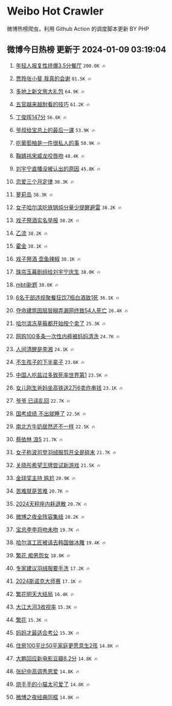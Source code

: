# Weibo Hot Crawler 



微博热榜爬虫，利用 Github Action 的调度脚本更新 BY PHP 


## 微博今日热榜 更新于 2024-01-09 03:19:04 
1. [年轻人报复性挤爆3.5分餐厅](https://s.weibo.com/weibo?q=%23%E5%B9%B4%E8%BD%BB%E4%BA%BA%E6%8A%A5%E5%A4%8D%E6%80%A7%E6%8C%A4%E7%88%863.5%E5%88%86%E9%A4%90%E5%8E%85%23&t=31&band_rank=1&Refer=top) `200.0K 🔥` 

1. [贾玲张小斐 我真的会谢](https://s.weibo.com/weibo?q=%E8%B4%BE%E7%8E%B2%E5%BC%A0%E5%B0%8F%E6%96%90%20%E6%88%91%E7%9C%9F%E7%9A%84%E4%BC%9A%E8%B0%A2&t=31&band_rank=2&Refer=top) `81.5K 🔥` 

1. [多地上新文旅大礼包](https://s.weibo.com/weibo?q=%23%E5%A4%9A%E5%9C%B0%E4%B8%8A%E6%96%B0%E6%96%87%E6%97%85%E5%A4%A7%E7%A4%BC%E5%8C%85%23&t=31&band_rank=3&Refer=top) `64.9K 🔥` 

1. [五官越来越耐看的技巧](https://s.weibo.com/weibo?q=%E4%BA%94%E5%AE%98%E8%B6%8A%E6%9D%A5%E8%B6%8A%E8%80%90%E7%9C%8B%E7%9A%84%E6%8A%80%E5%B7%A7&t=31&band_rank=4&Refer=top) `61.2K 🔥` 

1. [丁俊晖147分](https://s.weibo.com/weibo?q=%E4%B8%81%E4%BF%8A%E6%99%96147%E5%88%86&t=31&band_rank=5&Refer=top) `56.6K 🔥` 

1. [爷叔给宝总上的最后一课](https://s.weibo.com/weibo?q=%23%E7%88%B7%E5%8F%94%E7%BB%99%E5%AE%9D%E6%80%BB%E4%B8%8A%E7%9A%84%E6%9C%80%E5%90%8E%E4%B8%80%E8%AF%BE%23&t=31&band_rank=6&Refer=top) `53.9K 🔥` 

1. [吃葡萄柚是一件很私人的事](https://s.weibo.com/weibo?q=%23%E5%90%83%E8%91%A1%E8%90%84%E6%9F%9A%E6%98%AF%E4%B8%80%E4%BB%B6%E5%BE%88%E7%A7%81%E4%BA%BA%E7%9A%84%E4%BA%8B%23&t=31&band_rank=7&Refer=top) `50.9K 🔥` 

1. [鞠婧祎宋威龙咬唇吻](https://s.weibo.com/weibo?q=%23%E9%9E%A0%E5%A9%A7%E7%A5%8E%E5%AE%8B%E5%A8%81%E9%BE%99%E5%92%AC%E5%94%87%E5%90%BB%23&t=31&band_rank=8&Refer=top) `48.4K 🔥` 

1. [刘宇宁直播没被认出的原因](https://s.weibo.com/weibo?q=%E5%88%98%E5%AE%87%E5%AE%81%E7%9B%B4%E6%92%AD%E6%B2%A1%E8%A2%AB%E8%AE%A4%E5%87%BA%E7%9A%84%E5%8E%9F%E5%9B%A0&t=31&band_rank=9&Refer=top) `45.8K 🔥` 

1. [恋爱三个月定律](https://s.weibo.com/weibo?q=%E6%81%8B%E7%88%B1%E4%B8%89%E4%B8%AA%E6%9C%88%E5%AE%9A%E5%BE%8B&t=31&band_rank=10&Refer=top) `38.3K 🔥` 

1. [萝莉岛](https://s.weibo.com/weibo?q=%E8%90%9D%E8%8E%89%E5%B2%9B&t=31&band_rank=11&Refer=top) `38.3K 🔥` 

1. [女子哈尔滨吃铁锅炖分量少提醒避雷](https://s.weibo.com/weibo?q=%23%E5%A5%B3%E5%AD%90%E5%93%88%E5%B0%94%E6%BB%A8%E5%90%83%E9%93%81%E9%94%85%E7%82%96%E5%88%86%E9%87%8F%E5%B0%91%E6%8F%90%E9%86%92%E9%81%BF%E9%9B%B7%23&t=31&band_rank=12&Refer=top) `38.2K 🔥` 

1. [戏子祭酒实名举报](https://s.weibo.com/weibo?q=%E6%88%8F%E5%AD%90%E7%A5%AD%E9%85%92%E5%AE%9E%E5%90%8D%E4%B8%BE%E6%8A%A5&t=31&band_rank=13&Refer=top) `38.2K 🔥` 

1. [乙流](https://s.weibo.com/weibo?q=%E4%B9%99%E6%B5%81&t=31&band_rank=14&Refer=top) `38.2K 🔥` 

1. [霍金](https://s.weibo.com/weibo?q=%E9%9C%8D%E9%87%91&t=31&band_rank=15&Refer=top) `38.1K 🔥` 

1. [戏子祭酒 壶鱼辣椒](https://s.weibo.com/weibo?q=%E6%88%8F%E5%AD%90%E7%A5%AD%E9%85%92%20%E5%A3%B6%E9%B1%BC%E8%BE%A3%E6%A4%92&t=31&band_rank=16&Refer=top) `38.1K 🔥` 

1. [珠帘玉幕剧组给刘宇宁庆生](https://s.weibo.com/weibo?q=%23%E7%8F%A0%E5%B8%98%E7%8E%89%E5%B9%95%E5%89%A7%E7%BB%84%E7%BB%99%E5%88%98%E5%AE%87%E5%AE%81%E5%BA%86%E7%94%9F%23&t=31&band_rank=17&Refer=top) `38.0K 🔥` 

1. [mbti新题](https://s.weibo.com/weibo?q=mbti%E6%96%B0%E9%A2%98&t=31&band_rank=18&Refer=top) `38.0K 🔥` 

1. [6名干部违规聚餐狂饮7瓶白酒致1死](https://s.weibo.com/weibo?q=%236%E5%90%8D%E5%B9%B2%E9%83%A8%E8%BF%9D%E8%A7%84%E8%81%9A%E9%A4%90%E7%8B%82%E9%A5%AE7%E7%93%B6%E7%99%BD%E9%85%92%E8%87%B41%E6%AD%BB%23&t=31&band_rank=19&Refer=top) `36.1K 🔥` 

1. [夺命建筑因层层糊弄漏网终致54人死亡](https://s.weibo.com/weibo?q=%23%E5%A4%BA%E5%91%BD%E5%BB%BA%E7%AD%91%E5%9B%A0%E5%B1%82%E5%B1%82%E7%B3%8A%E5%BC%84%E6%BC%8F%E7%BD%91%E7%BB%88%E8%87%B454%E4%BA%BA%E6%AD%BB%E4%BA%A1%23&t=31&band_rank=20&Refer=top) `26.4K 🔥` 

1. [哈尔滨冻草莓都开始按个卖了](https://s.weibo.com/weibo?q=%23%E5%93%88%E5%B0%94%E6%BB%A8%E5%86%BB%E8%8D%89%E8%8E%93%E9%83%BD%E5%BC%80%E5%A7%8B%E6%8C%89%E4%B8%AA%E5%8D%96%E4%BA%86%23&t=31&band_rank=21&Refer=top) `25.3K 🔥` 

1. [网购100多条一次性内裤被妈妈清洗](https://s.weibo.com/weibo?q=%23%E7%BD%91%E8%B4%AD100%E5%A4%9A%E6%9D%A1%E4%B8%80%E6%AC%A1%E6%80%A7%E5%86%85%E8%A3%A4%E8%A2%AB%E5%A6%88%E5%A6%88%E6%B8%85%E6%B4%97%23&t=31&band_rank=22&Refer=top) `24.7K 🔥` 

1. [人间清醒是李湘](https://s.weibo.com/weibo?q=%E4%BA%BA%E9%97%B4%E6%B8%85%E9%86%92%E6%98%AF%E6%9D%8E%E6%B9%98&t=31&band_rank=23&Refer=top) `24.1K 🔥` 

1. [不生孩子的下半辈子](https://s.weibo.com/weibo?q=%E4%B8%8D%E7%94%9F%E5%AD%A9%E5%AD%90%E7%9A%84%E4%B8%8B%E5%8D%8A%E8%BE%88%E5%AD%90&t=31&band_rank=24&Refer=top) `23.6K 🔥` 

1. [中国人吃盐过多致死率世界第1](https://s.weibo.com/weibo?q=%23%E4%B8%AD%E5%9B%BD%E4%BA%BA%E5%90%83%E7%9B%90%E8%BF%87%E5%A4%9A%E8%87%B4%E6%AD%BB%E7%8E%87%E4%B8%96%E7%95%8C%E7%AC%AC1%23&t=31&band_rank=25&Refer=top) `23.5K 🔥` 

1. [女儿刚生爸妈坐高铁送2万6卖炸串钱](https://s.weibo.com/weibo?q=%23%E5%A5%B3%E5%84%BF%E5%88%9A%E7%94%9F%E7%88%B8%E5%A6%88%E5%9D%90%E9%AB%98%E9%93%81%E9%80%812%E4%B8%876%E5%8D%96%E7%82%B8%E4%B8%B2%E9%92%B1%23&t=31&band_rank=26&Refer=top) `23.1K 🔥` 

1. [爷爷 已读乱回](https://s.weibo.com/weibo?q=%E7%88%B7%E7%88%B7%20%E5%B7%B2%E8%AF%BB%E4%B9%B1%E5%9B%9E&t=31&band_rank=27&Refer=top) `22.7K 🔥` 

1. [国考成绩 不出就睡了](https://s.weibo.com/weibo?q=%E5%9B%BD%E8%80%83%E6%88%90%E7%BB%A9%20%E4%B8%8D%E5%87%BA%E5%B0%B1%E7%9D%A1%E4%BA%86&t=31&band_rank=28&Refer=top) `22.5K 🔥` 

1. [南北方牛奶居然还不一样](https://s.weibo.com/weibo?q=%E5%8D%97%E5%8C%97%E6%96%B9%E7%89%9B%E5%A5%B6%E5%B1%85%E7%84%B6%E8%BF%98%E4%B8%8D%E4%B8%80%E6%A0%B7&t=31&band_rank=29&Refer=top) `22.5K 🔥` 

1. [蔡依林 浪5](https://s.weibo.com/weibo?q=%E8%94%A1%E4%BE%9D%E6%9E%97%20%E6%B5%AA5&t=31&band_rank=30&Refer=top) `21.7K 🔥` 

1. [女子称波司登羽绒服剪开全是碎末](https://s.weibo.com/weibo?q=%23%E5%A5%B3%E5%AD%90%E7%A7%B0%E6%B3%A2%E5%8F%B8%E7%99%BB%E7%BE%BD%E7%BB%92%E6%9C%8D%E5%89%AA%E5%BC%80%E5%85%A8%E6%98%AF%E7%A2%8E%E6%9C%AB%23&t=31&band_rank=31&Refer=top) `21.7K 🔥` 

1. [关晓彤希望王牌尝试新游戏](https://s.weibo.com/weibo?q=%E5%85%B3%E6%99%93%E5%BD%A4%E5%B8%8C%E6%9C%9B%E7%8E%8B%E7%89%8C%E5%B0%9D%E8%AF%95%E6%96%B0%E6%B8%B8%E6%88%8F&t=31&band_rank=32&Refer=top) `21.5K 🔥` 

1. [金球奖主持 尴尬](https://s.weibo.com/weibo?q=%E9%87%91%E7%90%83%E5%A5%96%E4%B8%BB%E6%8C%81%20%E5%B0%B4%E5%B0%AC&t=31&band_rank=33&Refer=top) `20.9K 🔥` 

1. [苦难就是苦难](https://s.weibo.com/weibo?q=%E8%8B%A6%E9%9A%BE%E5%B0%B1%E6%98%AF%E8%8B%A6%E9%9A%BE&t=31&band_rank=34&Refer=top) `20.7K 🔥` 

1. [2024天秤座内耗退散](https://s.weibo.com/weibo?q=2024%E5%A4%A9%E7%A7%A4%E5%BA%A7%E5%86%85%E8%80%97%E9%80%80%E6%95%A3&t=31&band_rank=35&Refer=top) `20.7K 🔥` 

1. [微博之夜全阵容集结](https://s.weibo.com/weibo?q=%23%E5%BE%AE%E5%8D%9A%E4%B9%8B%E5%A4%9C%E5%85%A8%E9%98%B5%E5%AE%B9%E9%9B%86%E7%BB%93%23&t=31&band_rank=36&Refer=top) `20.2K 🔥` 

1. [宝总李李将吻未吻](https://s.weibo.com/weibo?q=%E5%AE%9D%E6%80%BB%E6%9D%8E%E6%9D%8E%E5%B0%86%E5%90%BB%E6%9C%AA%E5%90%BB&t=31&band_rank=37&Refer=top) `19.7K 🔥` 

1. [哈尔滨工匠被请去韩国做冰雕](https://s.weibo.com/weibo?q=%23%E5%93%88%E5%B0%94%E6%BB%A8%E5%B7%A5%E5%8C%A0%E8%A2%AB%E8%AF%B7%E5%8E%BB%E9%9F%A9%E5%9B%BD%E5%81%9A%E5%86%B0%E9%9B%95%23&t=31&band_rank=38&Refer=top) `19.4K 🔥` 

1. [繁花 痴男怨女](https://s.weibo.com/weibo?q=%E7%B9%81%E8%8A%B1%20%E7%97%B4%E7%94%B7%E6%80%A8%E5%A5%B3&t=31&band_rank=39&Refer=top) `18.0K 🔥` 

1. [专家建议羽绒服要手洗](https://s.weibo.com/weibo?q=%23%E4%B8%93%E5%AE%B6%E5%BB%BA%E8%AE%AE%E7%BE%BD%E7%BB%92%E6%9C%8D%E8%A6%81%E6%89%8B%E6%B4%97%23&t=31&band_rank=40&Refer=top) `17.2K 🔥` 

1. [2024斯诺克大师赛](https://s.weibo.com/weibo?q=%232024%E6%96%AF%E8%AF%BA%E5%85%8B%E5%A4%A7%E5%B8%88%E8%B5%9B%23&t=31&band_rank=41&Refer=top) `17.1K 🔥` 

1. [繁花明天大结局](https://s.weibo.com/weibo?q=%23%E7%B9%81%E8%8A%B1%E6%98%8E%E5%A4%A9%E5%A4%A7%E7%BB%93%E5%B1%80%23&t=31&band_rank=42&Refer=top) `16.4K 🔥` 

1. [大江大河3收视率](https://s.weibo.com/weibo?q=%23%E5%A4%A7%E6%B1%9F%E5%A4%A7%E6%B2%B33%E6%94%B6%E8%A7%86%E7%8E%87%23&t=31&band_rank=43&Refer=top) `15.3K 🔥` 

1. [繁花](https://s.weibo.com/weibo?q=%E7%B9%81%E8%8A%B1&t=31&band_rank=44&Refer=top) `15.3K 🔥` 

1. [妈妈才最适合考公](https://s.weibo.com/weibo?q=%23%E5%A6%88%E5%A6%88%E6%89%8D%E6%9C%80%E9%80%82%E5%90%88%E8%80%83%E5%85%AC%23&t=31&band_rank=45&Refer=top) `15.3K 🔥` 

1. [住房100平比50平家庭更愿意生2孩](https://s.weibo.com/weibo?q=%23%E4%BD%8F%E6%88%BF100%E5%B9%B3%E6%AF%9450%E5%B9%B3%E5%AE%B6%E5%BA%AD%E6%9B%B4%E6%84%BF%E6%84%8F%E7%94%9F2%E5%AD%A9%23&t=31&band_rank=46&Refer=top) `14.8K 🔥` 

1. [大鹏回应新电影豆瓣8.2分](https://s.weibo.com/weibo?q=%23%E5%A4%A7%E9%B9%8F%E5%9B%9E%E5%BA%94%E6%96%B0%E7%94%B5%E5%BD%B1%E8%B1%86%E7%93%A38.2%E5%88%86%23&t=31&band_rank=47&Refer=top) `14.8K 🔥` 

1. [张纪中高调秀恩爱](https://s.weibo.com/weibo?q=%E5%BC%A0%E7%BA%AA%E4%B8%AD%E9%AB%98%E8%B0%83%E7%A7%80%E6%81%A9%E7%88%B1&t=31&band_rank=48&Refer=top) `14.8K 🔥` 

1. [烘手手的小猫太可爱了](https://s.weibo.com/weibo?q=%E7%83%98%E6%89%8B%E6%89%8B%E7%9A%84%E5%B0%8F%E7%8C%AB%E5%A4%AA%E5%8F%AF%E7%88%B1%E4%BA%86&t=31&band_rank=49&Refer=top) `14.8K 🔥` 

1. [微博之夜经典同框](https://s.weibo.com/weibo?q=%E5%BE%AE%E5%8D%9A%E4%B9%8B%E5%A4%9C%E7%BB%8F%E5%85%B8%E5%90%8C%E6%A1%86&t=31&band_rank=50&Refer=top) `14.8K 🔥` 

